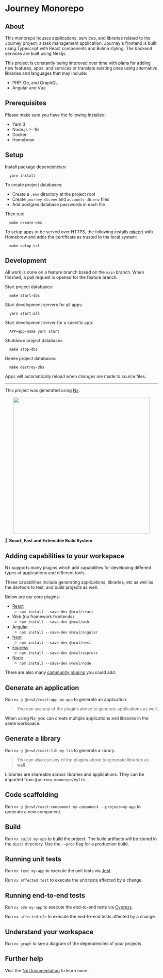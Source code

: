 # Journey Monorepo

## About

This monorepo houses applications, services, and libraries related to the Journey project; a task management application. Journey's frontend is built using Typescript with React components and Bulma styling. The backend services are built using Nestjs.

This project is constantly being improved over time with plans for adding new features, apps, and services or translate existing ones using alternative libraries and languages that may include:

- PHP, Go, and GraphQL
- Angular and Vue

## Prerequisites

Please make sure you have the following installed:

- Yarn 3
- Node.js >=16
- Docker
- Homebrew

## Setup

Install package dependencies:

```
  yarn install
```

To create project databases:

- Create a `.env` directory at the project root
- Create `journey-db.env` and `accounts-db.env` files
- Add postgres database passwords in each file

Then run:

```
  make create-dbs
```

To setup apps to be served over HTTPS, the following installs [mkcert](https://github.com/FiloSottile/mkcert) with Homebrew and adds the certificate as trusted to the local system:

```
  make setup-ssl
```

## Development

All work is done on a feature branch based on the `main` branch. When finished, a pull request is opened for the feature branch.

Start project databases:

```
  make start-dbs
```

Start development servers for all apps:

```
  yarn start:all
```

Start development server for a specific app:

```
  APP=app-name yarn start
```

Shutdown project databases:

```
  make stop-dbs
```

Delete project databases:

```
  make destroy-dbs
```

Apps will automatically reload when changes are made to source files.

---

This project was generated using [Nx](https://nx.dev).

<p style="text-align: center;"><img src="https://raw.githubusercontent.com/nrwl/nx/master/images/nx-logo.png" width="450"></p>

🔎 **Smart, Fast and Extensible Build System**

## Adding capabilities to your workspace

Nx supports many plugins which add capabilities for developing different types of applications and different tools.

These capabilities include generating applications, libraries, etc as well as the devtools to test, and build projects as well.

Below are our core plugins:

- [React](https://reactjs.org)
  - `npm install --save-dev @nrwl/react`
- Web (no framework frontends)
  - `npm install --save-dev @nrwl/web`
- [Angular](https://angular.io)
  - `npm install --save-dev @nrwl/angular`
- [Nest](https://nestjs.com)
  - `npm install --save-dev @nrwl/nest`
- [Express](https://expressjs.com)
  - `npm install --save-dev @nrwl/express`
- [Node](https://nodejs.org)
  - `npm install --save-dev @nrwl/node`

There are also many [community plugins](https://nx.dev/community) you could add.

## Generate an application

Run `nx g @nrwl/react:app my-app` to generate an application.

> You can use any of the plugins above to generate applications as well.

When using Nx, you can create multiple applications and libraries in the same workspace.

## Generate a library

Run `nx g @nrwl/react:lib my-lib` to generate a library.

> You can also use any of the plugins above to generate libraries as well.

Libraries are shareable across libraries and applications. They can be imported from `@journey-monorepo/mylib`.

## Code scaffolding

Run `nx g @nrwl/react:component my-component --project=my-app` to generate a new component.

## Build

Run `nx build my-app` to build the project. The build artifacts will be stored in the `dist/` directory. Use the `--prod` flag for a production build.

## Running unit tests

Run `nx test my-app` to execute the unit tests via [Jest](https://jestjs.io).

Run `nx affected:test` to execute the unit tests affected by a change.

## Running end-to-end tests

Run `nx e2e my-app` to execute the end-to-end tests via [Cypress](https://www.cypress.io).

Run `nx affected:e2e` to execute the end-to-end tests affected by a change.

## Understand your workspace

Run `nx graph` to see a diagram of the dependencies of your projects.

## Further help

Visit the [Nx Documentation](https://nx.dev) to learn more.
